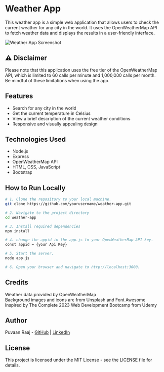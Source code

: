# Weather App

This weather app is a simple web application that allows users to check the current weather for any city in the world. It uses the OpenWeatherMap API to fetch weather data and displays the results in a user-friendly interface.

![Weather App Screenshot](./images/screenshot.png)

## ⚠️ Disclaimer

Please note that this application uses the free tier of the OpenWeatherMap API, which is limited to 60 calls per minute and 1,000,000 calls per month. Be mindful of these limitations when using the app.


## Features

- Search for any city in the world
- Get the current temperature in Celsius
- View a brief description of the current weather conditions
- Responsive and visually appealing design

## Technologies Used

- Node.js
- Express
- OpenWeatherMap API
- HTML, CSS, JavaScript
- Bootstrap

## How to Run Locally

```bash
# 1. Clone the repository to your local machine.
git clone https://github.com/yourusername/weather-app.git

# 2. Navigate to the project directory
cd weather-app

# 3. Install required dependencies
npm install

# 4. change the appid in the app.js to your OpenWeatherMap API key.
const appid = {your Api Key}

# 5. Start the server.
node app.js

# 6. Open your browser and navigate to http://localhost:3000.

``` 
## Credits

Weather data provided by OpenWeatherMap\
Background images and icons are from Unsplash and Font Awesome\
Inspired by The Complete 2023 Web Development Bootcamp from Udemy

## Author

Puvaan Raaj - [GitHub](https://github.com/PuvaanRaaj) | [LinkedIn](https://www.linkedin.com/in/puvaan-raaj-65385a157/)

## License

This project is licensed under the MIT License - see the LICENSE file for details.
